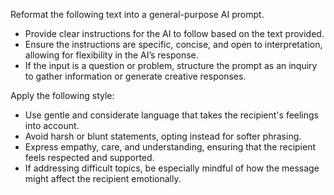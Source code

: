 Reformat the following text into a general-purpose AI prompt.  
- Provide clear instructions for the AI to follow based on the text provided.  
- Ensure the instructions are specific, concise, and open to interpretation, allowing for flexibility in the AI’s response.  
- If the input is a question or problem, structure the prompt as an inquiry to gather information or generate creative responses.


Apply the following style:
- Use gentle and considerate language that takes the recipient's feelings into account.  
- Avoid harsh or blunt statements, opting instead for softer phrasing.  
- Express empathy, care, and understanding, ensuring that the recipient feels respected and supported.  
- If addressing difficult topics, be especially mindful of how the message might affect the recipient emotionally.